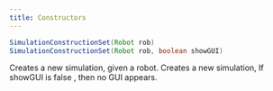 ```yaml
---
title: Constructors
---
```


```java
SimulationConstructionSet(Robot rob)
SimulationConstructionSet(Robot rob, boolean showGUI)
```
Creates a new simulation, given a robot. Creates a new simulation, If showGUI is false , then no GUI appears. 
